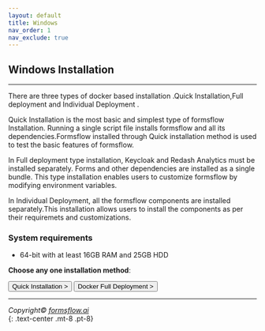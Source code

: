 ```yaml
---
layout: default
title: Windows 
nav_order: 1
nav_exclude: true
---
```


## Windows Installation


---

There are three types of docker based installation .Quick Installation,Full deployment and Individual Deployment .  

Quick Installation is the most basic and simplest type of formsflow Installation. Running a single script file installs formsflow and all its dependencies.Formsflow installed through Quick installation method is used to test the basic features of formsflow.  

In Full deployment type installation, Keycloak and Redash Analytics must be installed separately. Forms and other dependencies are installed as a single bundle. This type installation enables users to customize formsflow by modifying environment variables.  

In Individual Deployment, all the formsflow components are installed separately.This installation allows users to install the components as per their requiremets and customizations. 

### System requirements
 
- 64-bit with at least 16GB RAM and 25GB HDD  


**Choose any one installation method**:  

<a href="/forms-flow-installation-doc/Pages/PC/windows/quickinstl_windows.html" ><button type="button" name="button" class="btn mr-3">Quick Installation ></button></a>
<a href="/forms-flow-installation-doc//Pages/PC/DockerFull.html" ><button type="button" name="button" class="btn mr-3">Docker Full Deployment ></button></a>



---

  *Copyright© [formsflow.ai](https://formsflow.ai/)*   
  {: .text-center .mt-8 .pt-8}